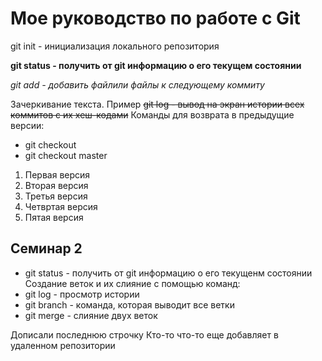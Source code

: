# Мое руководство по работе с Git

git init - инициализация локального репозитория

**git status - получить от git информацию о его текущем состоянии**

*git add - добавить файлили файлы к следующему коммиту*

Зачеркивание текста. 
Пример ~~git log - вывод на экран истории всех коммитов с их хеш-кодами~~
Команды для возврата в предыдущие версии:
* git checkout 
* git checkout master

1. Первая версия
2. Вторая версия
3. Третья версия
4. Четвртая версия
5. Пятая версия

## Семинар 2

* git status - получить от git информацию о его текущенм состоянии
Создание веток и их слияние с помощью команд:
* git log - просмотр истории
* git branch - команда, которая выводит все ветки
* git merge - слияние двух веток

Дописали последнюю строчку
Кто-то что-то еще добавляет в удаленном репозитории
